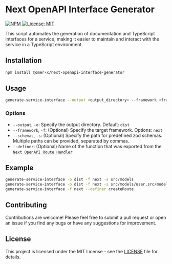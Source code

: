 # Next OpenAPI Interface Generator

[![NPM](https://img.shields.io/npm/v/@omer-x/next-openapi-interface-generator?logo=npm)](https://www.npmjs.com/package/@omer-x/next-openapi-interface-generator)
[![License: MIT](https://img.shields.io/badge/License-MIT-yellow.svg)](https://opensource.org/licenses/MIT)


This script automates the generation of documentation and TypeScript interfaces for a service, making it easier to maintain and interact with the service in a TypeScript environment.

## Installation

```bash
npm install @omer-x/next-openapi-interface-generator
```

## Usage

```bash
generate-service-interface --output <output_directory> --framework <framework_name> --schemas <schemas_directory>
```

### Options

- `--output`, `-o`: Specify the output directory. Default: `dist`
- `--framework`, `-f`: (Optional) Specify the target framework. Options: `next`
- `--schemas`, `-s`: (Optional) Specify the path for predefined zod schemas. Multiple paths can be provided, separated by commas.
- `--definer`: (Optional) Name of the function that was exported from the [`Next OpenAPI Route Handler`](https://www.npmjs.com/package/@omer-x/next-openapi-route-handler)

## Example

```bash
generate-service-interface -o dist -f next -s src/models
generate-service-interface -o dist -f next -s src/models/user,src/models/message
generate-service-interface -f next --definer createRoute
```

## Contributing

Contributions are welcome! Please feel free to submit a pull request or open an issue if you find any bugs or have any suggestions for improvement.

## License

This project is licensed under the MIT License - see the [LICENSE](LICENSE) file for details.
